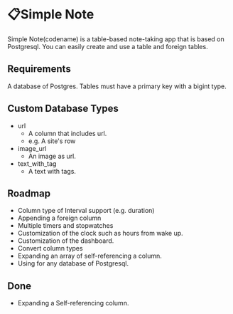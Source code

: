 # 📋Simple Note
Simple Note(codename) is a table-based note-taking app that is based on Postgresql. You can easily create and use a table and foreign tables.

## Requirements
A database of Postgres.
Tables must have a primary key with a bigint type.

## Custom Database Types
- url
    - A column that includes url.
    - e.g. A site's row
- image_url
    - An image as url.
- text_with_tag
    - A text with tags.


## Roadmap
- Column type of Interval support (e.g. duration)
- Appending a foreign column
- Multiple timers and stopwatches
- Customization of the clock such as hours from wake up.
- Customization of the dashboard.
- Convert column types
- Expanding an array of self-referencing a column.
- Using for any database of Postgresql. 

## Done
- Expanding a Self-referencing column. 